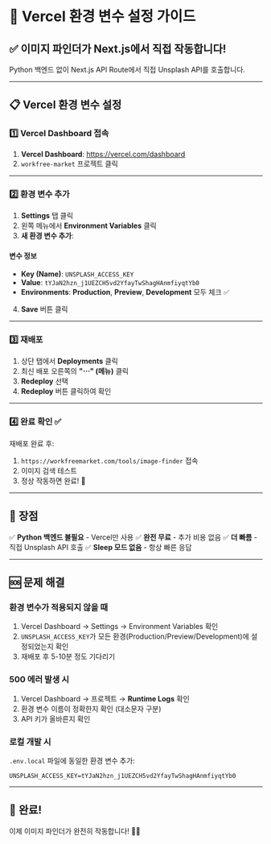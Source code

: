 # 🚀 Vercel 환경 변수 설정 가이드

## ✅ 이미지 파인더가 Next.js에서 직접 작동합니다!

Python 백엔드 없이 Next.js API Route에서 직접 Unsplash API를 호출합니다.

---

## 📋 Vercel 환경 변수 설정

### 1️⃣ Vercel Dashboard 접속

1. **Vercel Dashboard**: https://vercel.com/dashboard
2. `workfree-market` 프로젝트 클릭

---

### 2️⃣ 환경 변수 추가

1. **Settings** 탭 클릭
2. 왼쪽 메뉴에서 **Environment Variables** 클릭
3. **새 환경 변수 추가**:

#### 변수 정보
- **Key (Name)**: `UNSPLASH_ACCESS_KEY`
- **Value**: `tYJaN2hzn_j1UEZCH5vd2YfayTwShagHAnmfiyqtYb0`
- **Environments**: **Production**, **Preview**, **Development** 모두 체크 ✅

4. **Save** 버튼 클릭

---

### 3️⃣ 재배포

1. 상단 탭에서 **Deployments** 클릭
2. 최신 배포 오른쪽의 **"⋯" (메뉴)** 클릭
3. **Redeploy** 선택
4. **Redeploy** 버튼 클릭하여 확인

---

### 4️⃣ 완료 확인 ✅

재배포 완료 후:
1. `https://workfreemarket.com/tools/image-finder` 접속
2. 이미지 검색 테스트
3. 정상 작동하면 완료! 🎉

---

## 🎯 장점

✅ **Python 백엔드 불필요** - Vercel만 사용
✅ **완전 무료** - 추가 비용 없음
✅ **더 빠름** - 직접 Unsplash API 호출
✅ **Sleep 모드 없음** - 항상 빠른 응답

---

## 🆘 문제 해결

### 환경 변수가 적용되지 않을 때
1. Vercel Dashboard → Settings → Environment Variables 확인
2. `UNSPLASH_ACCESS_KEY`가 모든 환경(Production/Preview/Development)에 설정되었는지 확인
3. 재배포 후 5-10분 정도 기다리기

### 500 에러 발생 시
1. Vercel Dashboard → 프로젝트 → **Runtime Logs** 확인
2. 환경 변수 이름이 정확한지 확인 (대소문자 구분)
3. API 키가 올바른지 확인

### 로컬 개발 시
`.env.local` 파일에 동일한 환경 변수 추가:
```
UNSPLASH_ACCESS_KEY=tYJaN2hzn_j1UEZCH5vd2YfayTwShagHAnmfiyqtYb0
```

---

## 🎉 완료!

이제 이미지 파인더가 완전히 작동합니다! 🎨✨

